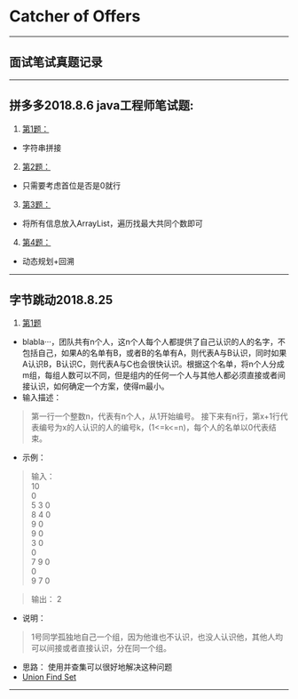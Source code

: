 # Catcher of Offers
-------------
## 面试笔试真题记录

--------------------------

## 拼多多2018.8.6 java工程师笔试题:

1. [第1题：](https://github.com/lanrengufeng/OfferCatcher/blob/master/src/pinduoduo/Main.java)
- 字符串拼接

2. [第2题：](https://github.com/lanrengufeng/OfferCatcher/blob/master/src/pinduoduo/Main2.java)
- 只需要考虑首位是否是0就行

3. [第3题：](https://github.com/lanrengufeng/OfferCatcher/blob/master/src/pinduoduo/Main3.java)
- 将所有信息放入ArrayList，遍历找最大共同个数即可

4. [第4题：](https://github.com/lanrengufeng/OfferCatcher/blob/master/src/pinduoduo/Main4.java)
- 动态规划+回溯

-------------------------

## 字节跳动2018.8.25

1. [第1题](https://github.com/lanrengufeng/OfferCatcher/blob/master/src/toutiao20180825/Main.java)
- blabla···，团队共有n个人，这n个人每个人都提供了自己认识的人的名字，不包括自己，如果A的名单有B，或者B的名单有A，则代表A与B认识，同时如果A认识B，B认识C，则代表A与C也会很快认识。根据这个名单，将n个人分成m组，每组人数可以不同，但是组内的任何一个人与其他人都必须直接或者间接认识，如何确定一个方案，使得m最小。
- 输入描述：
> 第一行一个整数n，代表有n个人，从1开始编号。
接下来有n行，第x+1行代表编号为x的人认识的人的编号k，(1<=k<=n)，每个人的名单以0代表结束。

- 示例：
> 输入：  
10  
0  
5 3 0  
8 4 0  
9 0  
9 0  
3 0  
0  
7 9 0  
0  
9 7 0  

> 输出：
2

- 说明：
> 1号同学孤独地自己一个组，因为他谁也不认识，也没人认识他，其他人均可以间接或者直接认识，分在同一个组。

- 思路： 使用并查集可以很好地解决这种问题
- [Union Find Set](https://github.com/lanrengufeng/AlgorithmCode/blob/master/src/search/UnionFind.java)


---------------






